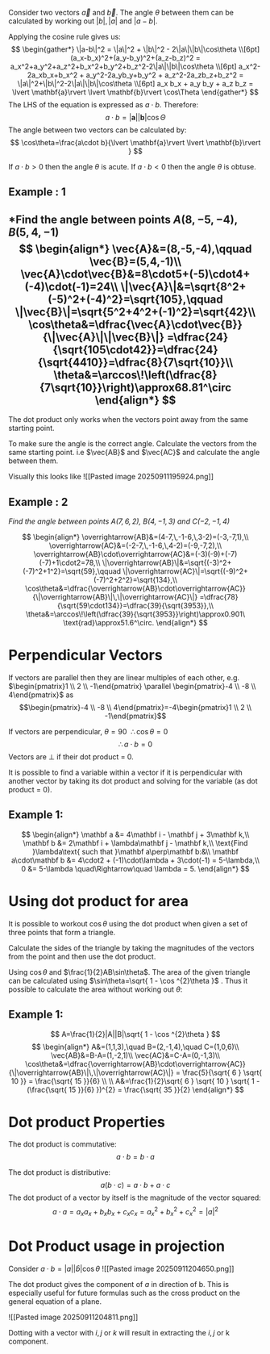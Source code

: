 Consider two vectors $\vec{a}$ and $\vec{b}$. The angle $\theta$ between them can be calculated by working out $|b|,|a|$ and $|a-b|$. 

Applying the cosine rule gives us:
$$
\begin{gather*}
\|a-b\|^2 = \|a\|^2 + \|b\|^2 - 2\|a\|\|b\|\cos\theta \\[6pt]
(a_x-b_x)^2+(a_y-b_y)^2+(a_z-b_z)^2 = a_x^2+a_y^2+a_z^2+b_x^2+b_y^2+b_z^2-2\|a\|\|b\|\cos\theta \\[6pt]
a_x^2-2a_xb_x+b_x^2 + a_y^2-2a_yb_y+b_y^2 + a_z^2-2a_zb_z+b_z^2 = \|a\|^2+\|b\|^2-2\|a\|\|b\|\cos\theta \\[6pt]
a_x b_x + a_y b_y + a_z b_z = \lvert \mathbf{a}\rvert \lvert \mathbf{b}\rvert \cos\Theta
\end{gather*}
$$
The LHS of the equation is expressed as $a\cdot b$. Therefore:
$$
a\cdot b=\lvert \mathbf{a}\rvert \lvert \mathbf{b}\rvert \cos\Theta
$$
The angle between two vectors can be calculated by:
$$
\cos\theta=\frac{a\cdot b}{\lvert \mathbf{a}\rvert \lvert \mathbf{b}\rvert }
$$

If $a\cdot b>0$ then the angle $\theta$ is acute. 
If $a\cdot b<0$ then the angle $\theta$ is obtuse.
## Example : 1
*Find the angle between points $A(8,-5,-4)$, $B(5,4,-1)$
$$
\begin{align*}
\vec{A}&=(8,-5,-4),\qquad \vec{B}=(5,4,-1)\\
\vec{A}\cdot\vec{B}&=8\cdot5+(-5)\cdot4+(-4)\cdot(-1)=24\\
\|\vec{A}\|&=\sqrt{8^2+(-5)^2+(-4)^2}=\sqrt{105},\qquad
\|\vec{B}\|=\sqrt{5^2+4^2+(-1)^2}=\sqrt{42}\\
\cos\theta&=\dfrac{\vec{A}\cdot\vec{B}}{\|\vec{A}\|\|\vec{B}\|}
=\dfrac{24}{\sqrt{105\cdot42}}=\dfrac{24}{\sqrt{4410}}=\dfrac{8}{7\sqrt{10}}\\
\theta&=\arccos\!\left(\dfrac{8}{7\sqrt{10}}\right)\approx68.81^\circ
\end{align*}
$$
---

The dot product only works when the vectors point away from the same starting point.

To make sure the angle is the correct angle. Calculate the vectors from the same starting point. i.e $\vec{AB}$ and $\vec{AC}$ and calculate the angle between them. 

Visually this looks like
![[Pasted image 20250911195924.png]]
## Example : 2
*Find the angle between points $A(7,6,2)$, $B(4,-1,3)$ and $C(-2,-1,4)$* 

$$
\begin{align*}
\overrightarrow{AB}&=(4-7,\,-1-6,\,3-2)=(-3,-7,1),\\
\overrightarrow{AC}&=(-2-7,\,-1-6,\,4-2)=(-9,-7,2),\\
\overrightarrow{AB}\cdot\overrightarrow{AC}&=(-3)(-9)+(-7)(-7)+1\cdot2=78,\\
\|\overrightarrow{AB}\|&=\sqrt{(-3)^2+(-7)^2+1^2}=\sqrt{59},\qquad
\|\overrightarrow{AC}\|=\sqrt{(-9)^2+(-7)^2+2^2}=\sqrt{134},\\
\cos\theta&=\dfrac{\overrightarrow{AB}\cdot\overrightarrow{AC}}{\|\overrightarrow{AB}\|\,\|\overrightarrow{AC}\|}
=\dfrac{78}{\sqrt{59\cdot134}}=\dfrac{39}{\sqrt{3953}},\\
\theta&=\arccos\!\left(\dfrac{39}{\sqrt{3953}}\right)\approx0.901\ \text{rad}\approx51.6^\circ.
\end{align*}
$$

# Perpendicular Vectors
If vectors are parallel then they are linear multiples of each other, e.g. $\begin{pmatrix}1 \\ 2 \\ -1\end{pmatrix} \parallel \begin{pmatrix}-4 \\ -8 \\ 4\end{pmatrix}$ as $$\begin{pmatrix}-4 \\ -8 \\ 4\end{pmatrix}=-4\begin{pmatrix}1 \\ 2 \\ -1\end{pmatrix}$$

If vectors are perpendicular, $\theta=90\ \ \therefore\cos\theta=0$
$$
\therefore a\cdot b=0
$$
Vectors are $\perp$ if their dot product = 0.

It is possible to find a variable within a vector if it is perpendicular with another vector by taking its dot product and solving for the variable (as dot product = 0).
## Example 1:
$$
\begin{align*}
\mathbf a &= 4\mathbf i - \mathbf j + 3\mathbf k,\\
\mathbf b &= 2\mathbf i + \lambda\mathbf j - \mathbf k,\\
\text{Find }\lambda\text{ such that }\mathbf a\perp\mathbf b:&\\
\mathbf a\cdot\mathbf b &= 4\cdot2 + (-1)\cdot\lambda + 3\cdot(-1) = 5-\lambda,\\
0 &= 5-\lambda \quad\Rightarrow\quad \lambda = 5.
\end{align*}
$$

# Using dot product for area
It is possible to workout $\cos\theta$ using the dot product when given a set of three points that form a triangle. 

Calculate the sides of the triangle by taking the magnitudes of the vectors from the point and then use the dot product.

Using $\cos\theta$ and $\frac{1}{2}AB\sin\theta$. The area of the given triangle can be calculated using $\sin\theta=\sqrt{ 1 - \cos ^{2}\theta }$ . Thus it possible to calculate the area without working out $\theta$:
## Example 1:
$$
A=\frac{1}{2}|A||B|\sqrt{ 1 - \cos ^{2}\theta }
$$
$$
\begin{align*}
A&=(1,1,3),\quad B=(2,-1,4),\quad C=(1,0,6)\\
\vec{AB}&=B-A=(1,-2,1)\\
\vec{AC}&=C-A=(0,-1,3)\\
\cos\theta&=\dfrac{\overrightarrow{AB}\cdot\overrightarrow{AC}}{\|\overrightarrow{AB}\|\,\|\overrightarrow{AC}\|} = \frac{5}{\sqrt{ 6 } \sqrt{ 10 }} = \frac{\sqrt{ 15 }}{6} \\ \\
A&=\frac{1}{2}\sqrt{ 6 } \sqrt{ 10 } \sqrt{ 1 - (\frac{\sqrt{ 15 }}{6} })^{2} = \frac{\sqrt{ 35 }}{2}
\end{align*}
$$
# Dot product Properties
The dot product is commutative:
$$
a\cdot b=b\cdot a
$$

The dot product is distributive:
$$
a(b\cdot c) =  a\cdot b + a\cdot c
$$
The dot product of a vector by itself is the magnitude of the vector squared:
$$
a\cdot a=a_{x}a_{x}+b_{x}b_{x}+c_{x}c_{x}=a_{x}^{2}+b_{x}^{2}+c_{x}^{2} = |a|^{2} 
$$

# Dot Product usage in projection
Consider $a\cdot b=|a||\hat{b}|\cos\theta$
![[Pasted image 20250911204650.png]]

The dot product gives the component of $a$ in direction of b. This is especially useful for future formulas such as the cross product on the general equation of a plane.

![[Pasted image 20250911204811.png]]

Dotting with a vector with $i,j$ or $k$ will result in extracting the $i,j$ or k component.

